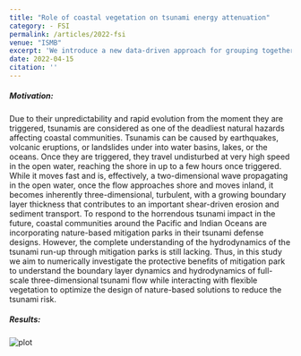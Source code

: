 ```yaml
---
title: "Role of coastal vegetation on tsunami energy attenuation"
category: - FSI
permalink: /articles/2022-fsi
venue: "ISMB"
excerpt: 'We introduce a new data-driven approach for grouping together transcripts in an experiment based on their inferential uncertainty. '
date: 2022-04-15
citation: ''
---
```


##### Motivation:
Due to their unpredictability and rapid evolution from the moment they are triggered, tsunamis are considered as one of the deadliest natural hazards affecting coastal communities. Tsunamis can be caused by earthquakes, volcanic eruptions, or landslides under into water basins, lakes, or the oceans. Once they are triggered, they travel undisturbed at very high speed in the open water, reaching the shore in up to a few hours once triggered. While it moves fast and is, effectively, a two-dimensional wave propagating in the open water, once the flow approaches shore and moves inland, it becomes inherently three-dimensional, turbulent, with a growing boundary layer thickness that contributes to an important shear-driven erosion and sediment transport. To respond to the horrendous tsunami impact in the future, coastal communities around the Pacific and Indian Oceans are incorporating nature-based mitigation parks in their tsunami defense designs. However, the complete understanding of the hydrodynamics of the tsunami run-up through mitigation parks is still lacking. Thus, in this study we aim to numerically investigate the protective benefits of mitigation park to understand the boundary layer dynamics and hydrodynamics of full-scale three-dimensional tsunami flow while interacting with flexible vegetation to optimize the design of nature-based solutions to reduce the tsunami risk.
##### Results:
![plot](./assets/flex-double-5e4-SP1.5D.gif)

